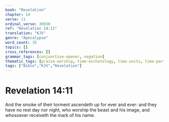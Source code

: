 ```yaml
---
book: "Revelation"
chapter: 14
verse: 11
ordinal_verse: 30938
ref: "Revelation 14:11"
translation: "KJV"
genre: "Apocalypse"
word_count: 35
topics: []
cross_references: []
grammar_tags: [conjunctive-opener, negation]
thematic_tags: [praise-worship, time-eschatology, time-units, time-parts-of-day, time]
tags: ["Bible","KJV","Revelation"]
---
```


# Revelation 14:11

And the smoke of their torment ascendeth up for ever and ever: and they have no rest day nor night, who worship the beast and his image, and whosoever receiveth the mark of his name.
